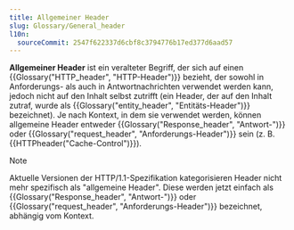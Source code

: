 ```yaml
---
title: Allgemeiner Header
slug: Glossary/General_header
l10n:
  sourceCommit: 2547f622337d6cbf8c3794776b17ed377d6aad57
---
```


**Allgemeiner Header** ist ein veralteter Begriff, der sich auf einen {{Glossary("HTTP_header", "HTTP-Header")}} bezieht, der sowohl in Anforderungs- als auch in Antwortnachrichten verwendet werden kann, jedoch nicht auf den Inhalt selbst zutrifft (ein Header, der auf den Inhalt zutraf, wurde als {{Glossary("entity_header", "Entitäts-Header")}} bezeichnet). Je nach Kontext, in dem sie verwendet werden, können allgemeine Header entweder {{Glossary("Response_header", "Antwort-")}} oder {{Glossary("request_header", "Anforderungs-Header")}} sein (z. B. {{HTTPheader("Cache-Control")}}).

> [!NOTE]
> Aktuelle Versionen der HTTP/1.1-Spezifikation kategorisieren Header nicht mehr spezifisch als "allgemeine Header". Diese werden jetzt einfach als {{Glossary("Response_header", "Antwort-")}} oder {{Glossary("request_header", "Anforderungs-Header")}} bezeichnet, abhängig vom Kontext.
